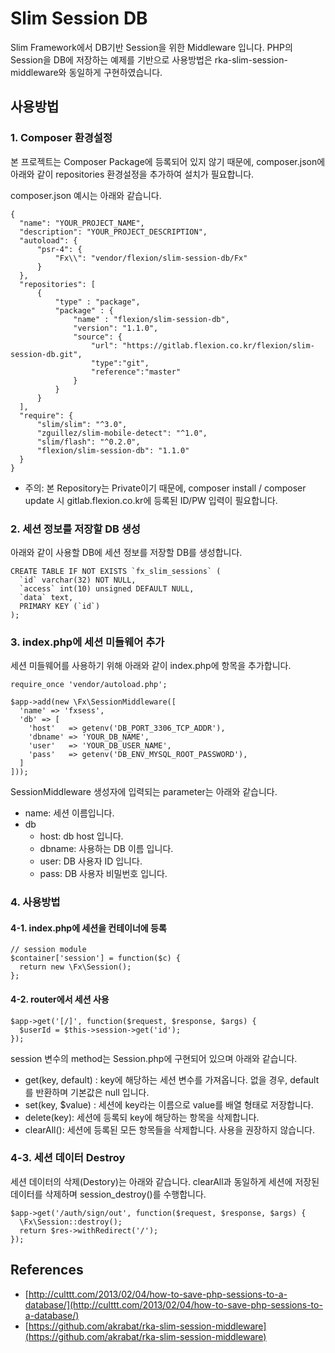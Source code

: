 # Slim Session DB
Slim Framework에서 DB기반 Session을 위한 Middleware 입니다. PHP의 Session을 DB에 저장하는 예제를 기반으로 사용방법은 rka-slim-session-middleware와 동일하게 구현하였습니다. 

## 사용방법

### 1. Composer 환경설정
본 프로젝트는 Composer Package에 등록되어 있지 않기 때문에, composer.json에 아래와 같이 repositories 환경설정을 추가하여 설치가 필요합니다.

composer.json 예시는 아래와 같습니다.
```
{
  "name": "YOUR_PROJECT_NAME",
  "description": "YOUR_PROJECT_DESCRIPTION",
  "autoload": {
      "psr-4": {
          "Fx\\": "vendor/flexion/slim-session-db/Fx"
      }
  },
  "repositories": [
      {
          "type" : "package",
          "package" : {
              "name" : "flexion/slim-session-db",
              "version": "1.1.0",
              "source": {
                  "url": "https://gitlab.flexion.co.kr/flexion/slim-session-db.git",
                  "type":"git",
                  "reference":"master"
              }
          }
      }
  ],
  "require": {
      "slim/slim": "^3.0",
      "zguillez/slim-mobile-detect": "^1.0",
      "slim/flash": "^0.2.0",
      "flexion/slim-session-db": "1.1.0"
  }
}

```
- 주의: 본 Repository는 Private이기 때문에, composer install / composer update 시 gitlab.flexion.co.kr에 등록된 ID/PW 입력이 필요합니다.


### 2. 세션 정보를 저장할 DB 생성
아래와 같이 사용할 DB에 세션 정보를 저장할 DB를 생성합니다.
```
CREATE TABLE IF NOT EXISTS `fx_slim_sessions` (
  `id` varchar(32) NOT NULL,
  `access` int(10) unsigned DEFAULT NULL,
  `data` text,
  PRIMARY KEY (`id`)
);
```

### 3. index.php에 세션 미들웨어 추가
세션 미들웨어를 사용하기 위해 아래와 같이 index.php에 항목을 추가합니다.
```
require_once 'vendor/autoload.php';

$app->add(new \Fx\SessionMiddleware([
  'name' => 'fxsess',
  'db' => [
    'host'   => getenv('DB_PORT_3306_TCP_ADDR'),
    'dbname' => 'YOUR_DB_NAME',
    'user'   => 'YOUR_DB_USER_NAME',
    'pass'   => getenv('DB_ENV_MYSQL_ROOT_PASSWORD'),
  ]
]));
```
SessionMiddleware 생성자에 입력되는 parameter는 아래와 같습니다.
- name: 세션 이름입니다.
- db
  - host: db host 입니다.
  - dbname: 사용하는 DB 이름 입니다.
  - user: DB 사용자 ID 입니다.
  - pass: DB 사용자 비밀번호 입니다.

### 4. 사용방법

#### 4-1. index.php에 세션을 컨테이너에 등록
```
// session module
$container['session'] = function($c) {
  return new \Fx\Session();
};
``` 

#### 4-2. router에서 세션 사용
```
$app->get('[/]', function($request, $response, $args) {
  $userId = $this->session->get('id');
});
```
session 변수의 method는 Session.php에 구현되어 있으며 아래와 같습니다.
- get(key, default) : key에 해당하는 세션 변수를 가져옵니다. 없을 경우, default를 반환하며 기본값은 null 입니다.
- set(key, $value) : 세션에 key라는 이름으로 value를 배열 형태로 저장합니다.
- delete(key): 세션에 등록되 key에 해당하는 항목을 삭제합니다.
- clearAll(): 세션에 등록된 모든 항목들을 삭제합니다. 사용을 권장하지 않습니다.


### 4-3. 세션 데이터 Destroy
세션 데이터의 삭제(Destory)는 아래와 같습니다. clearAll과 동일하게 세션에 저장된 데이터를 삭제하며 session_destroy()를 수행합니다. 
```
$app->get('/auth/sign/out', function($request, $response, $args) {
  \Fx\Session::destroy();
  return $res->withRedirect('/');
});
```

## References
- [http://culttt.com/2013/02/04/how-to-save-php-sessions-to-a-database/](http://culttt.com/2013/02/04/how-to-save-php-sessions-to-a-database/)
- [https://github.com/akrabat/rka-slim-session-middleware](https://github.com/akrabat/rka-slim-session-middleware)